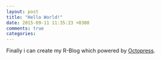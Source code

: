 ```yaml
---
layout: post
title: "Hello World!"
date: 2015-09-11 11:35:23 +0300
comments: true
categories: 
---
```



Finally i can create my R-Blog which powered by <a target="_blank" href="http://octopress.org/">Octopress</a>.
